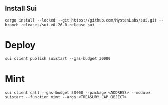 
## Install Sui 
```
cargo install --locked --git https://github.com/MystenLabs/sui.git --branch releases/sui-v0.26.0-release sui
```

# Deploy
```
sui client publish suistart --gas-budget 30000
```

# Mint
```
sui client call --gas-budget 30000 --package <ADDRESS> --module suistart --function mint --args <TREASURY_CAP_OBJECT>
```
